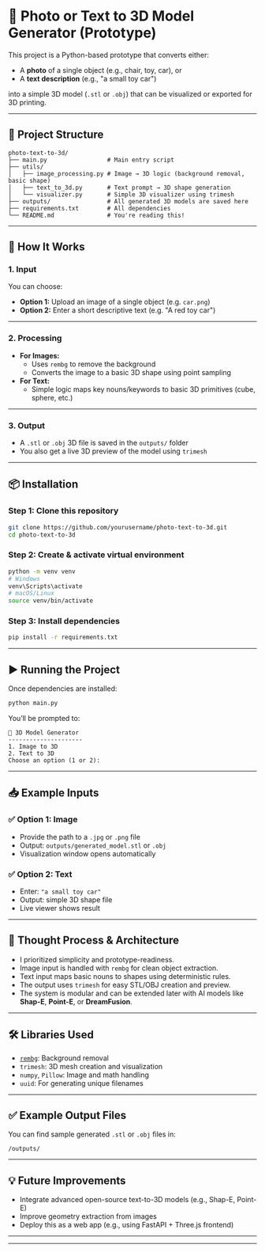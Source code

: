 # 🧪 Photo or Text to 3D Model Generator (Prototype)

This project is a Python-based prototype that converts either:
- A **photo** of a single object (e.g., chair, toy, car), or
- A **text description** (e.g., "a small toy car")

into a simple 3D model (`.stl` or `.obj`) that can be visualized or exported for 3D printing.

---

## 📁 Project Structure

```
photo-text-to-3d/
├── main.py                 # Main entry script
├── utils/
│   ├── image_processing.py # Image → 3D logic (background removal, basic shape)
│   ├── text_to_3d.py       # Text prompt → 3D shape generation
│   └── visualizer.py       # Simple 3D visualizer using trimesh
├── outputs/                # All generated 3D models are saved here
├── requirements.txt        # All dependencies
└── README.md               # You're reading this!
```

---

## 🚀 How It Works

### 1. **Input**
You can choose:
- **Option 1:** Upload an image of a single object (e.g. `car.png`)
- **Option 2:** Enter a short descriptive text (e.g. "A red toy car")

---

### 2. **Processing**
- **For Images:**
  - Uses `rembg` to remove the background
  - Converts the image to a basic 3D shape using point sampling
- **For Text:**
  - Simple logic maps key nouns/keywords to basic 3D primitives (cube, sphere, etc.)

---

### 3. **Output**
- A `.stl` or `.obj` 3D file is saved in the `outputs/` folder
- You also get a live 3D preview of the model using `trimesh`

---

## 📦 Installation

### Step 1: Clone this repository
```bash
git clone https://github.com/yourusername/photo-text-to-3d.git
cd photo-text-to-3d
```

### Step 2: Create & activate virtual environment
```bash
python -m venv venv
# Windows
venv\Scripts\activate
# macOS/Linux
source venv/bin/activate
```

### Step 3: Install dependencies
```bash
pip install -r requirements.txt
```

---

## ▶️ Running the Project

Once dependencies are installed:

```bash
python main.py
```

You’ll be prompted to:
```
🧪 3D Model Generator
---------------------
1. Image to 3D
2. Text to 3D
Choose an option (1 or 2):
```

---

## 📥 Example Inputs

### ✅ Option 1: Image
- Provide the path to a `.jpg` or `.png` file
- Output: `outputs/generated_model.stl` or `.obj`
- Visualization window opens automatically

### ✅ Option 2: Text
- Enter: `"a small toy car"`
- Output: simple 3D shape file
- Live viewer shows result

---

## 🧠 Thought Process & Architecture

- I prioritized simplicity and prototype-readiness.
- Image input is handled with `rembg` for clean object extraction.
- Text input maps basic nouns to shapes using deterministic rules.
- The output uses `trimesh` for easy STL/OBJ creation and preview.
- The system is modular and can be extended later with AI models like **Shap-E**, **Point-E**, or **DreamFusion**.

---

## 🛠️ Libraries Used

- [`rembg`](https://github.com/danielgatis/rembg): Background removal
- `trimesh`: 3D mesh creation and visualization
- `numpy`, `Pillow`: Image and math handling
- `uuid`: For generating unique filenames

---

## ✅ Example Output Files

You can find sample generated `.stl` or `.obj` files in:
```
/outputs/
```

---

## 💡 Future Improvements

- Integrate advanced open-source text-to-3D models (e.g., Shap-E, Point-E)
- Improve geometry extraction from images
- Deploy this as a web app (e.g., using FastAPI + Three.js frontend)

---



---

